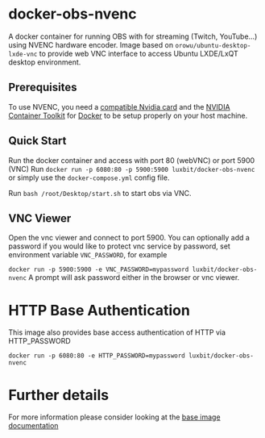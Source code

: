 # docker-obs-nvenc
A docker container for running OBS with for streaming (Twitch, YouTube...) using NVENC hardware encoder. 
Image based on `orowu/ubuntu-desktop-lxde-vnc` to provide web VNC interface to access Ubuntu LXDE/LxQT desktop environment.

## Prerequisites
To use NVENC, you need a [compatible Nvidia card](https://developer.nvidia.com/video-encode-decode-gpu-support-matrix) and the [NVIDIA Container Toolkit](https://github.com/NVIDIA/nvidia-docker) for [Docker](https://docs.docker.com/get-started/) to be setup properly on your host machine.

## Quick Start
Run the docker container and access with port 80 (webVNC) or port 5900 (VNC)
Run `docker run -p 6080:80 -p 5900:5900 luxbit/docker-obs-nvenc`
or simply use the `docker-compose.yml` config file.

Run `bash /root/Desktop/start.sh` to start obs via VNC.

## VNC Viewer
Open the vnc viewer and connect to port 5900. 
You can optionally add a password if you would like to protect vnc service by password, set environment variable `VNC_PASSWORD`, for example

`docker run -p 5900:5900 -e VNC_PASSWORD=mypassword luxbit/docker-obs-nvenc`
A prompt will ask password either in the browser or vnc viewer.

# HTTP Base Authentication
This image also provides base access authentication of HTTP via HTTP_PASSWORD

`docker run -p 6080:80 -e HTTP_PASSWORD=mypassword luxbit/docker-obs-nvenc`

# Further details
For more information please consider looking at the [base image documentation](https://hub.docker.com/r/dorowu/ubuntu-desktop-lxde-vnc/) 
